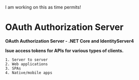 I am working on this as time permits!

# OAuth Authorization Server #
**OAuth Authorization Server - .NET Core and IdentityServer4**

**Isue access tokens for APIs for various types of clients.**


	1. Server to server             
	2. Web applications 
	3. SPAs 
	4. Native/mobile apps	
